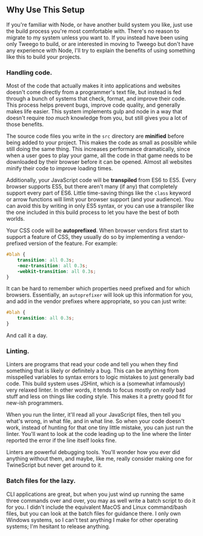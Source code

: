 ## Why Use This Setup

If you're familiar with Node, or have another build system you like, just use the build process you're most comfortable with.  There's no reason to migrate to my system unless you want to.  If you instead have been using only Tweego to build, or are interested in moving to Tweego but don't have any experience with Node, I'll try to explain the benefits of using something like this to build your projects.

### Handling code.

Most of the code that actually makes it into applications and websites doesn't come directly from a programmer's text file, but instead is fed through a bunch of systems that check, format, and improve their code.  This process helps prevent bugs, improve code quality, and generally makes life easier.  This system implements gulp and node in a way that doesn't require *too much* knowledge from you, but still gives you a lot of those benefits.

The source code files you write in the `src` directory are **minified** before being added to your project.  This makes the code as small as possible while still doing the same thing.  This increases performance dramatically, since when a user goes to play your game, all the code in that game needs to be downloaded by their browser before it can be opened.  Almost all websites minify their code to improve loading times.

Additionally, your JavaScript code will be **transpiled** from ES6 to ES5.  Every browser supports ES5, but there aren't many (if any) that completely support every part of ES6.  Little time-saving things like the `class` keyword or arrow functions will limit your browser support (and your audience).  You can avoid this by writing in only ES5 syntax, or you can use a transpiler like the one included in this build process to let you have the best of both worlds.

Your CSS code will be **autoprefixed**.  When browser vendors first start to support a feature of CSS, they usually do so by implementing a vendor-prefixed version of the feature.  For example:

```css
#blah {
    transition: all 0.3s;
    -moz-transition: all 0.3s;
    -webkit-transition: all 0.3s;
}
```

It can be hard to remember which properties need prefixed and for which browsers.  Essentially, an `autoprefixer` will look up this information for you, and add in the vendor prefixes where appropriate, so you can just write:

```css
#blah {
    transition: all 0.3s;
}
```

And call it a day.

### Linting.

Linters are programs that read your code and tell you when they find something that is likely or definitely a bug.  This can be anything from misspelled variables to syntax errors to logic mistakes to just generally bad code.  This build system uses JSHint, which is a (somewhat infamously) very relaxed linter.  In other words, it tends to focus mostly on *really* bad stuff and less on things like coding style.  This makes it a pretty good fit for new-ish programmers.

When you run the linter, it'll read all your JavaScript files, then tell you what's wrong, in what file, and in what line.  So when your code doesn't work, instead of hunting for that one tiny little mistake, you can just run the linter.  You'll want to look at the code leading up to the line where the linter reported the error if the line itself looks fine.

Linters are powerful debugging tools.  You'll wonder how you ever did anything without them, and maybe, like me, really consider making one for TwineScript but never get around to it.

### Batch files for the lazy.

CLI applications are great, but when you just wind up running the same three commands over and over, you may as well write a batch script to do it for you.  I didn't include the equivalent MacOS and Linux command/bash files, but you can look at the batch files for guidance there.  I only own Windows systems, so I can't test anything I make for other operating systems; I'm hesitant to release anything.